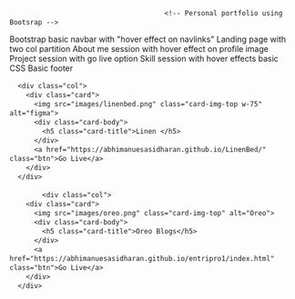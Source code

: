                                           <!-- Personal portfolio using Bootsrap -->

 Bootstrap basic navbar with "hover effect on navlinks"
 Landing page with two col partition
 About me session with hover effect on profile image
 Project session with go live option
 Skill session with hover effects basic CSS
 Basic footer

      <div class="col">
        <div class="card">
          <img src="images/linenbed.png" class="card-img-top w-75" alt="figma">
          <div class="card-body">
            <h5 class="card-title">Linen </h5>
          </div>
          <a href="https://abhimanuesasidharan.github.io/LinenBed/" class="btn">Go Live</a>
        </div>
      </div>

            <div class="col">
        <div class="card">
          <img src="images/oreo.png" class="card-img-top" alt="Oreo">
          <div class="card-body">
            <h5 class="card-title">Oreo Blogs</h5>
          </div>
          <a href="https://abhimanuesasidharan.github.io/entripro1/index.html" class="btn">Go Live</a>
        </div>
      </div>